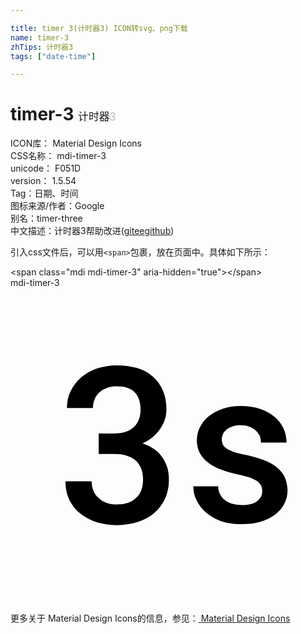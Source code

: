 ```yaml
---

title: timer 3(计时器3) ICON转svg、png下载
name: timer-3
zhTips: 计时器3
tags: ["date-time"]

---
```


# timer-3  <small style="font-size: 60%;font-weight: 100">计时器3</small>


<div class="detail-page">
<p>
<span>
ICON库：
<span class="badge-secondary badge">Material Design Icons</span> 
</span>
<br/>
<span>
CSS名称：
<span class="badge-secondary badge">mdi-timer-3</span> 
</span>
<br/>
<span>
unicode：
<span class="badge-secondary badge">F051D</span> 
<copy-btn content='F051D' btn-title=""></copy-btn>
<copy-btn :content='String.fromCodePoint(parseInt("F051D", 16))' btn-title="复制U"></copy-btn>
</span>
<br/>
<span>
version：
<span class="badge-secondary badge">1.5.54</span> 
</span><br/><span>Tag：<span class="badge-light badge"><router-link to="/tags/date-time.html">日期、时间</router-link></span></span>
<br/>
<span>图标来源/作者：<span class="badge-light badge">Google</span></span> 
<br/>
<span>别名：<span class="badge-light badge">timer-three</span></span><br/><span class="zh-detail">中文描述：<span class="badge-primary badge">计时器3</span><span class="help-link"><span>帮助改进</span>(<a href="https://gitee.com/liuwave/icon-helper/edit/master/json/material/timer-3.json" target="_blank" rel="noopener noreferrer">gitee</a><a href="https://github.com/liuwave/icon-helper/edit/master/json/material/timer-3.json" target="_blank" rel="noopener noreferrer">github</a></span>)</span><br/>
</p>
</div>
<div class="alert alert-dark">
  <i class="mdi mdi-timer-3 mdi-48px"></i>
  <i class="mdi mdi-timer-3 mdi-36px"></i>
  <i class="mdi mdi-timer-3 mdi-24px"></i>
  <i class="mdi mdi-timer-3 mdi-18px"></i>
</div>
<div>
  <p>引入css文件后，可以用<code>&lt;span&gt;</code>包裹，放在页面中。具体如下所示：    
  </p>
  <div class="alert alert-primary" style="font-size: 14px">
    &lt;span class="mdi mdi-timer-3" aria-hidden="true"&gt;&lt;/span&gt;
    <copy-btn content='<span class="mdi mdi-timer-3" aria-hidden="true"></span>'></copy-btn>
  </div>
  <div class="alert alert-secondary">
    <i class="mdi mdi-timer-3"
    style="font-size: 24px"
    aria-hidden="true"></i> mdi-timer-3
    <copy-btn content="mdi-timer-3" btn-title="复制图标名称"></copy-btn>
  </div>
</div>
<div id="svg" class="svg-wrap">
<svg xmlns="http://www.w3.org/2000/svg" viewBox="0 0 24 24"><path d="M20.87,14.37C20.73,14.09 20.5,13.84 20.24,13.63C19.96,13.42 19.63,13.24 19.23,13.1C18.83,12.96 18.38,12.83 17.88,12.72C17.53,12.65 17.24,12.57 17,12.5C16.78,12.41 16.6,12.33 16.46,12.24C16.32,12.15 16.23,12.05 16.18,11.94C16.13,11.83 16.1,11.7 16.1,11.55C16.1,11.4 16.13,11.27 16.19,11.14C16.25,11 16.34,10.89 16.46,10.8C16.58,10.7 16.73,10.62 16.91,10.56C17.09,10.5 17.31,10.47 17.55,10.47C17.8,10.47 18,10.5 18.21,10.58C18.4,10.65 18.56,10.75 18.69,10.87C18.82,11 18.91,11.13 19,11.29C19.04,11.45 19.08,11.61 19.08,11.78H21.03C21.03,11.39 20.95,11.03 20.79,10.69C20.63,10.35 20.4,10.06 20.1,9.81C19.8,9.56 19.44,9.37 19,9.22C18.58,9.07 18.09,9 17.55,9C17.04,9 16.57,9.07 16.16,9.21C15.75,9.35 15.39,9.54 15.1,9.78C14.81,10 14.59,10.3 14.43,10.62C14.27,10.94 14.2,11.27 14.2,11.63C14.2,12 14.28,12.31 14.43,12.59C14.58,12.87 14.8,13.11 15.07,13.32C15.34,13.53 15.67,13.7 16.05,13.85C16.43,14 16.86,14.11 17.32,14.21C17.71,14.29 18.03,14.38 18.27,14.47C18.5,14.56 18.7,14.66 18.84,14.76C18.97,14.86 19.06,15 19.11,15.1C19.16,15.22 19.18,15.35 19.18,15.5C19.18,15.81 19.05,16.06 18.78,16.26C18.5,16.46 18.12,16.55 17.61,16.55C17.39,16.55 17.18,16.53 16.97,16.47C16.76,16.42 16.57,16.34 16.41,16.23C16.24,16.12 16.11,15.97 16,15.79C15.89,15.61 15.83,15.38 15.82,15.12H13.93C13.93,15.5 14,15.83 14.17,16.17C14.33,16.5 14.56,16.82 14.87,17.1C15.18,17.37 15.56,17.59 16,17.76C16.5,17.93 17,18 17.6,18C18.13,18 18.61,17.95 19.04,17.82C19.47,17.69 19.84,17.5 20.15,17.28C20.46,17.05 20.69,16.77 20.86,16.45C21.03,16.13 21.11,15.78 21.11,15.39C21.09,15 21,14.65 20.87,14.37M11.61,12.97C11.45,12.73 11.25,12.5 11,12.32C10.74,12.13 10.43,11.97 10.06,11.84C10.36,11.7 10.63,11.54 10.86,11.34C11.09,11.14 11.28,10.93 11.43,10.7C11.58,10.47 11.7,10.24 11.77,10C11.85,9.75 11.88,9.5 11.88,9.26C11.88,8.71 11.79,8.22 11.6,7.8C11.42,7.38 11.16,7.03 10.82,6.74C10.5,6.46 10.09,6.24 9.62,6.1C9.17,5.97 8.65,5.9 8.09,5.9C7.54,5.9 7.03,6 6.57,6.14C6.1,6.31 5.7,6.54 5.37,6.83C5.04,7.12 4.77,7.46 4.59,7.86C4.39,8.25 4.3,8.69 4.3,9.15H6.28C6.28,8.89 6.33,8.66 6.42,8.46C6.5,8.26 6.64,8.08 6.8,7.94C6.97,7.8 7.16,7.69 7.38,7.61C7.6,7.53 7.84,7.5 8.11,7.5C8.72,7.5 9.17,7.65 9.47,7.96C9.77,8.27 9.91,8.71 9.91,9.28C9.91,9.55 9.87,9.8 9.79,10C9.71,10.24 9.58,10.43 9.41,10.59C9.24,10.75 9.03,10.87 8.78,10.96C8.53,11.05 8.23,11.09 7.89,11.09H6.72V12.66H7.9C8.24,12.66 8.54,12.7 8.81,12.77C9.08,12.85 9.31,12.96 9.5,13.12C9.69,13.28 9.84,13.5 9.94,13.73C10.04,13.97 10.1,14.27 10.1,14.6C10.1,15.22 9.92,15.69 9.57,16C9.22,16.35 8.73,16.5 8.12,16.5C7.83,16.5 7.56,16.47 7.32,16.38C7.08,16.3 6.88,16.18 6.71,16C6.54,15.86 6.41,15.68 6.32,15.46C6.23,15.24 6.18,15 6.18,14.74H4.19C4.19,15.29 4.3,15.77 4.5,16.19C4.72,16.61 5,16.96 5.37,17.24C5.73,17.5 6.14,17.73 6.61,17.87C7.08,18 7.57,18.08 8.09,18.08C8.66,18.08 9.18,18 9.67,17.85C10.16,17.7 10.58,17.47 10.93,17.17C11.29,16.87 11.57,16.5 11.77,16.07C11.97,15.64 12.07,15.14 12.07,14.59C12.07,14.3 12.03,14 11.96,13.73C11.88,13.5 11.77,13.22 11.61,12.97Z" /></svg>
</div>
<detail full-name='mdi-timer-3'></detail>
    
<div><p>更多关于 Material Design Icons的信息，参见：<a target="_blank" href="https://iconhelper.cn/material.html"> Material Design Icons</a>
</p></div>
